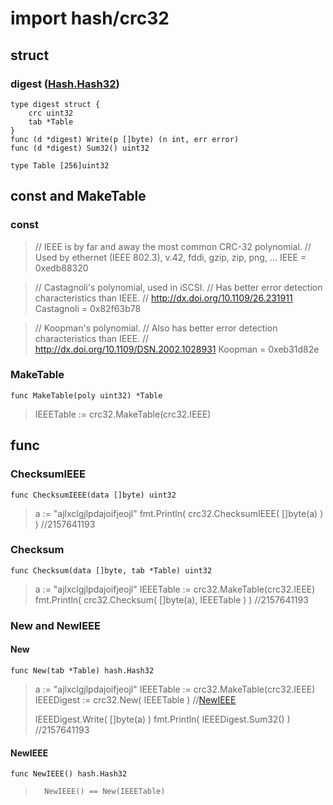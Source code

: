 # import hash/crc32

## struct
### digest ([Hash.Hash32](1.1.hash.md#hash32))
	type digest struct {
		crc uint32
		tab *Table
	}
	func (d *digest) Write(p []byte) (n int, err error)
	func (d *digest) Sum32() uint32

	type Table [256]uint32

## const and MakeTable
### const
>	// IEEE is by far and away the most common CRC-32 polynomial.
>	// Used by ethernet (IEEE 802.3), v.42, fddi, gzip, zip, png, ...
	IEEE = 0xedb88320

>	// Castagnoli's polynomial, used in iSCSI.
>	// Has better error detection characteristics than IEEE.
>	// http://dx.doi.org/10.1109/26.231911
	Castagnoli = 0x82f63b78

>	// Koopman's polynomial.
>	// Also has better error detection characteristics than IEEE.
>	// http://dx.doi.org/10.1109/DSN.2002.1028931
	Koopman = 0xeb31d82e
### MakeTable
	func MakeTable(poly uint32) *Table

>	IEEETable := crc32.MakeTable(crc32.IEEE)

## func

### ChecksumIEEE
	func ChecksumIEEE(data []byte) uint32
	
>	a := "ajlxclgjlpdajoifjeojl"
>	fmt.Println( crc32.ChecksumIEEE( []byte(a) ) )
>	//2157641193

### Checksum
	func Checksum(data []byte, tab *Table) uint32

>	a := "ajlxclgjlpdajoifjeojl"
>	IEEETable := crc32.MakeTable(crc32.IEEE)
>	fmt.Println( crc32.Checksum( []byte(a), IEEETable ) )
>	//2157641193
	
### New and NewIEEE
#### New
	func New(tab *Table) hash.Hash32

>	a := "ajlxclgjlpdajoifjeojl"
>	IEEETable := crc32.MakeTable(crc32.IEEE)
>	IEEEDigest := crc32.New( IEEETable ) //[NewIEEE](1.2.hash.crc32.md#new)
>
>	IEEEDigest.Write( []byte(a) )
>	fmt.Println( IEEEDigest.Sum32() )
>	//2157641193

#### NewIEEE
	func NewIEEE() hash.Hash32
>		NewIEEE() == New(IEEETable)
